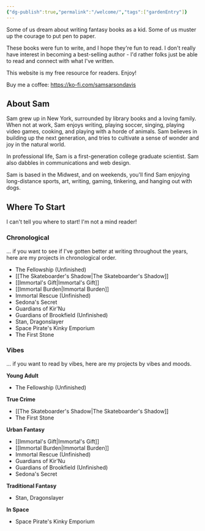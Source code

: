 ```yaml
---
{"dg-publish":true,"permalink":"/welcome/","tags":["gardenEntry"]}
---
```


Some of us dream about writing fantasy books as a kid. Some of us muster up the courage to put pen to paper.

These books were fun to write, and I hope they're fun to read. I don't really have interest in becoming a best-selling author - I'd rather folks just be able to read and connect with what I've written. 

This website is my free resource for readers. Enjoy!

Buy me a coffee: https://ko-fi.com/samsarsondavis

## About Sam
Sam grew up in New York, surrounded by library books and a loving family. When not at work, Sam enjoys writing, playing soccer, singing, playing video games, cooking, and playing with a horde of animals. Sam believes in building up the next generation, and tries to cultivate a sense of wonder and joy in the natural world. 

In  professional life, Sam is a first-generation college graduate scientist. Sam also dabbles in communications and web design. 

Sam is based in the Midwest, and on weekends, you'll find Sam enjoying long-distance sports, art, writing, gaming, tinkering, and hanging out with dogs.

## Where To Start
I can't tell you where to start! I'm not a mind reader! 

### Chronological
... if you want to see if I've gotten better at writing throughout the years, here are my projects in chronological order.
 - The Fellowship (Unfinished)
 - [[The Skateboarder's Shadow\|The Skateboarder's Shadow]]
 - [[Immortal's Gift\|Immortal's Gift]]
 - [[Immortal Burden\|Immortal Burden]]
 - Immortal Rescue (Unfinished)
 - Sedona's Secret
 - Guardians of Kir'Nu
 - Guardians of Brookfield (Unfinished)
 - Stan, Dragonslayer
 - Space Pirate's Kinky Emporium
 - The First Stone

### Vibes
... if you want to read by vibes, here are my projects by vibes and moods.

**Young Adult**
- The Fellowship (Unfinished)

**True Crime**
 - [[The Skateboarder's Shadow\|The Skateboarder's Shadow]]
 - The First Stone

**Urban Fantasy**
 - [[Immortal's Gift\|Immortal's Gift]]
 - [[Immortal Burden\|Immortal Burden]]
 - Immortal Rescue (Unfinished)
 - Guardians of Kir'Nu
 - Guardians of Brookfield (Unfinished)
 - Sedona's Secret

**Traditional Fantasy**
 - Stan, Dragonslayer

**In Space**
- Space Pirate's Kinky Emporium